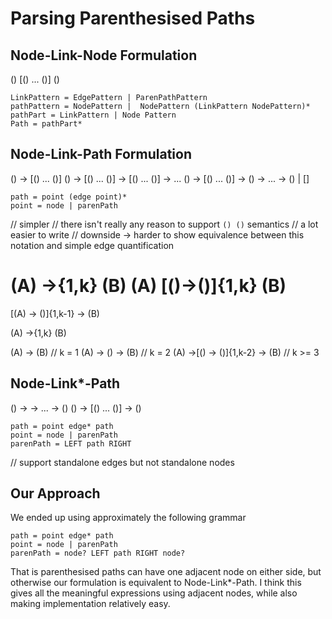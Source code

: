 # Parsing Parenthesised Paths

## Node-Link-Node Formulation
() [() ... ()] ()

```
LinkPattern = EdgePattern | ParenPathPattern
pathPattern = NodePattern |  NodePattern (LinkPattern NodePattern)*
pathPart = LinkPattern | Node Pattern
Path = pathPart*
```

## Node-Link-Path Formulation
() -> [() ... ()]
() -> [() ... ()] -> [() ... ()] -> ...
() -> [() ... ()] -> () -> ... -> () | []
```
path = point (edge point)*
point = node | parenPath
```

// simpler
// there isn't really any reason to support `() ()` semantics
// a lot easier to write
// downside -> harder to show equivalence between this notation and simple edge quantification

(A) ->{1,k} (B)
(A) [()->()]{1,k} (B)
===
[(A) -> ()]{1,k-1} -> (B)

(A) ->{1,k} (B)

(A) -> (B) // k = 1
(A) -> () -> (B) // k = 2
(A) ->[() -> ()]{1,k-2} -> (B) // k >= 3


## Node-Link*-Path

() -> -> ... -> ()
() -> [() ... ()] -> ()

```
path = point edge* path
point = node | parenPath
parenPath = LEFT path RIGHT
```

// support standalone edges but not standalone nodes

## Our Approach

We ended up using approximately the following grammar

```
path = point edge* path
point = node | parenPath
parenPath = node? LEFT path RIGHT node?
```

That is parenthesised paths can have one adjacent node on either side, but otherwise our formulation is equivalent to Node-Link*-Path.
I think this gives all the meaningful expressions using adjacent nodes, while also making implementation relatively easy.
